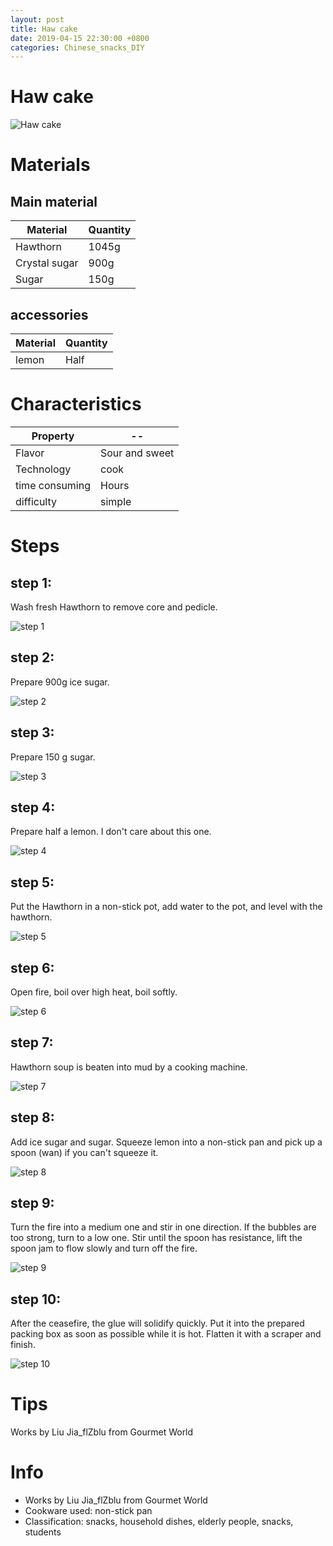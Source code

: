 ```yaml
---
layout: post
title: Haw cake
date: 2019-04-15 22:30:00 +0800
categories: Chinese_snacks_DIY
---
```


# Haw cake

![Haw cake]({{site.baseurl}}/img/426311/426311.jpg)

# Materials


## Main material

Material|Quantity
--|--
Hawthorn|1045g
Crystal sugar|900g
Sugar|150g

## accessories

Material|Quantity
--|--
lemon|Half

# Characteristics

Property|--
--|--
Flavor|Sour and sweet
Technology|cook
time consuming|Hours
difficulty|simple

# Steps

## step 1:

Wash fresh Hawthorn to remove core and pedicle.

![step 1]({{site.baseurl}}/img/426311/1.jpg)

## step 2:

Prepare 900g ice sugar.

![step 2]({{site.baseurl}}/img/426311/2.jpg)

## step 3:

Prepare 150 g sugar.

![step 3]({{site.baseurl}}/img/426311/3.jpg)

## step 4:

Prepare half a lemon. I don't care about this one.

![step 4]({{site.baseurl}}/img/426311/4.jpg)

## step 5:

Put the Hawthorn in a non-stick pot, add water to the pot, and level with the hawthorn.

![step 5]({{site.baseurl}}/img/426311/5.jpg)

## step 6:

Open fire, boil over high heat, boil softly.

![step 6]({{site.baseurl}}/img/426311/6.jpg)

## step 7:

Hawthorn soup is beaten into mud by a cooking machine.

![step 7]({{site.baseurl}}/img/426311/7.jpg)

## step 8:

Add ice sugar and sugar. Squeeze lemon into a non-stick pan and pick up a spoon (wan) if you can't squeeze it.

![step 8]({{site.baseurl}}/img/426311/8.jpg)

## step 9:

Turn the fire into a medium one and stir in one direction. If the bubbles are too strong, turn to a low one. Stir until the spoon has resistance, lift the spoon jam to flow slowly and turn off the fire.

![step 9]({{site.baseurl}}/img/426311/9.jpg)

## step 10:

After the ceasefire, the glue will solidify quickly. Put it into the prepared packing box as soon as possible while it is hot. Flatten it with a scraper and finish.

![step 10]({{site.baseurl}}/img/426311/10.jpg)

# Tips

Works by Liu Jia_flZblu from Gourmet World

# Info

- Works by Liu Jia_flZblu from Gourmet World
- Cookware used: non-stick pan
- Classification: snacks, household dishes, elderly people, snacks, students